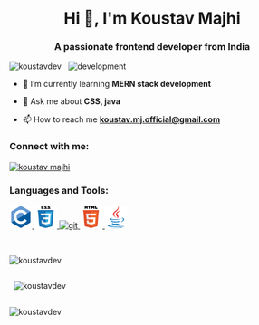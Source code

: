 <h1 align="center">Hi 👋, I'm Koustav Majhi</h1>
<h3 align="center">A passionate frontend developer from India</h3>
<img src="https://whosarghya.netlify.app/content/giphy.gif" alt="development" align="right" width="400">
<p align="left"> <img src="https://komarev.com/ghpvc/?username=koustavdev&label=Profile%20views&color=0e75b6&style=flat" alt="koustavdev" /> </p>

- 🌱 I’m currently learning **MERN stack development**

- 💬 Ask me about **CSS, java**

- 📫 How to reach me **koustav.mj.official@gmail.com**

<h3 align="left">Connect with me:</h3>
<p align="left">
<a href="https://linkedin.com/in/koustav majhi" target="blank"><img align="center" src="https://raw.githubusercontent.com/rahuldkjain/github-profile-readme-generator/master/src/images/icons/Social/linked-in-alt.svg" alt="koustav majhi" height="30" width="40" /></a>
</p>

<h3 align="left">Languages and Tools:</h3>
<p align="left"> <a href="https://www.cprogramming.com/" target="_blank" rel="noreferrer"> <img src="https://raw.githubusercontent.com/devicons/devicon/master/icons/c/c-original.svg" alt="c" width="40" height="40"/> </a> <a href="https://www.w3schools.com/css/" target="_blank" rel="noreferrer"> <img src="https://raw.githubusercontent.com/devicons/devicon/master/icons/css3/css3-original-wordmark.svg" alt="css3" width="40" height="40"/> </a> <a href="https://git-scm.com/" target="_blank" rel="noreferrer"> <img src="https://www.vectorlogo.zone/logos/git-scm/git-scm-icon.svg" alt="git" width="40" height="40"/> </a> <a href="https://www.w3.org/html/" target="_blank" rel="noreferrer"> <img src="https://raw.githubusercontent.com/devicons/devicon/master/icons/html5/html5-original-wordmark.svg" alt="html5" width="40" height="40"/> </a> <a href="https://www.java.com" target="_blank" rel="noreferrer"> <img src="https://raw.githubusercontent.com/devicons/devicon/master/icons/java/java-original.svg" alt="java" width="40" height="40"/> </a> </p>
<br>
<div style="display: flex; flex-direction: column;">
    <p>
        <img align="left" src="https://github-readme-stats.vercel.app/api/top-langs?username=koustavdev&show_icons=true&locale=en&layout=compact" alt="koustavdev"/>
    </p>
    <p>
        &nbsp; <img src="https://github-readme-stats.vercel.app/api?username=koustavdev&show_icons=true&locale=en" alt="koustavdev" />
    </p>
    <p>
        <img align="center" src="https://github-readme-streak-stats.herokuapp.com/?user=koustavdev&" alt="koustavdev"/>
    </p>
</div>
